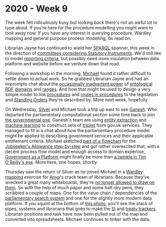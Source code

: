 # 2020 - Week 9

The week felt ridiculously busy but looking back there's not an awful lot to type about. If you're here for the procedure modelling you might want to look away now. If you have any interest in querying procedure, Wardley mapping and general purpose process modelling, do read on.


Librarian Jayne has continued to wield her [SPARQL](https://en.wikipedia.org/wiki/SPARQL) spanner, this week in the direction of [committees considering Statutory Instruments](https://ukparliament.github.io/ontologies/procedure/meta/queries/committees/). We'd still like to model [reporting criteria](https://publications.parliament.uk/pa/jt5801/jtstatin/26/2602.htm), but possibly need more insulation between data platform and website before we venture down that road.

Following a workshop in the morning, [Michael](https://twitter.com/fantasticlife) found it rather difficult to settle down to actual work. So he grabbed Librarian Jayne and had an impromptu chat about the [occasionally inadvertent power](http://smethur.st/posts/176135865) of [ontological](https://en.wikipedia.org/wiki/Web_Ontology_Language) [RDF](https://en.wikipedia.org/wiki/Resource_Description_Framework) [domains](https://www.infowebml.ws/rdf-owl/domain.htm) and [ranges](https://www.infowebml.ws/rdf-owl/range.htm). And how that might be used to design a very simple model to link [procedures](https://ukparliament.github.io/ontologies/procedure/procedure-ontology.html#d4e153) and [routes in procedures](https://ukparliament.github.io/ontologies/procedure/procedure-ontology.html#d4e164) to the legislation and [Standing Orders](http://standing-orders.herokuapp.com/) they're described by. More next week, hopefully.

On Wednesday, [Silver](https://twitter.com/silveroliver) and Michael took a trip up east to see [Ganesh](https://twitter.com/gansenthi). Who departed the parliamentary computational section some time back to join [the governmental one](https://gds.blog.gov.uk/). Ganesh's team are using [entity extraction](https://en.wikipedia.org/wiki/Named-entity_recognition) and [machine learning](https://en.wikipedia.org/wiki/Machine_learning) to construct sets of [triples](https://en.wikipedia.org/wiki/Semantic_triple) from gov.uk services. They managed to fit in a chat about how the parliamentary procedure model might be applied to describing government services and their applicable entitlement criteria. Michael sketched [part of a flowchart](https://twitter.com/fantasticlife/status/1232707694190088194) for the [Jobseeker's Allowance step-by-step](https://www.gov.uk/jobseekers-allowance/eligibility) and got rather overexcited that, with a decent process flow model and enough access to domain expertise, [Government as a Platform](https://gds.blog.gov.uk/category/government-as-a-platform/) might finally be more than [a twinkle in Tim O'Reilly's eye](https://www.oreilly.com/library/view/open-government/9781449381936/ch02.html). More here, one hopes, shortly.

Thursday saw the return of Silver as he joined Michael in a [Wardley mapping](https://en.wikipedia.org/wiki/Wardley_map) exercise for [Anya](https://twitter.com/bitten_)'s crack team of librarians. Because they've wrecked a great many whiteboards, they're [no longer allowed to draw on them](https://twitter.com/fantasticlife/status/1233378583583870977). So with the help of much paper and some half-dry pens, they scribbled a couple of maps. One for the value chain / dependencies of the [parliamentary search system](https://search-material.parliament.uk/) and one for the slightly more modern data platform. If you squint at the bottom of [this photo](https://twitter.com/fantasticlife/status/1233000713359384576), you'll see the stack of pipes, systems and librarians that goes to make the [SI](https://statutoryinstruments.parliament.uk/) and [treaty trackers](https://treaties.parliament.uk/). Librarian positions and task have now been pulled out of the map and converted into spreadsheets. Michael continues to tinker with the data.